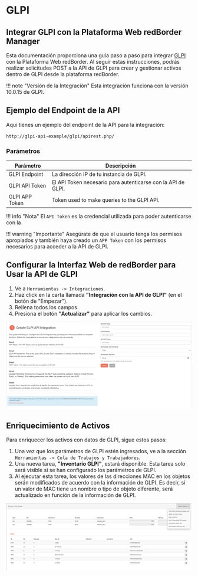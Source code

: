 # GLPI

## Integrar GLPI con la Plataforma Web redBorder Manager

Esta documentación proporciona una guía paso a paso para integrar [GLPI](https://glpi-project.org/) con la Plataforma Web redBorder. Al seguir estas instrucciones, podrás realizar solicitudes POST a la API de GLPI para crear y gestionar activos dentro de GLPI desde la plataforma redBorder.

!!! note "Versión de la Integración"
    Esta integración funciona con la versión 10.0.15 de GLPI.

## Ejemplo del Endpoint de la API

Aquí tienes un ejemplo del endpoint de la API para la integración:

```http
http://glpi-api-example/glpi/apirest.php/
```

### Parámetros

| Parámetro          | Descripción                                |
| ------------------ | ------------------------------------------ |
| GLPI Endpoint      | La dirección IP de tu instancia de GLPI.   |
| GLPI API Token      | El API Token necesario para autenticarse con la API de GLPI. |
| GLPI APP Token         | Token used to make queries to the GLPI API. |

!!! info "Nota"
    El `API Token` es la credencial utilizada para poder autenticarse con la 

!!! warning "Importante"
    Asegúrate de que el usuario tenga los permisos apropiados y también haya creado un `APP Token` con los permisos necesarios para acceder a la API de GLPI.



## Configurar la Interfaz Web de redBorder para Usar la API de GLPI

1. Ve a `Herramientas -> Integraciones`.
2. Haz click en la carta llamada **"Integración con la API de GLPI"** (en el botón de "Empezar").
3. Rellena todos los campos.
4. Presiona el botón **"Actualizar"** para aplicar los cambios.

![Configure redBorder Web UI to Use the GLPI API](images/glpi_step_1.png)

## Enriquecimiento de Activos

Para enriquecer los activos con datos de GLPI, sigue estos pasos:

1. Una vez que los parámetros de GLPI estén ingresados, ve a la sección `Herramientas -> Cola de Trabajos y Trabajadores`.
2. Una nueva tarea, **"Inventario GLPI"**, estará disponible. Esta tarea solo será visible si se han configurado los parámetros de GLPI.
3. Al ejecutar esta tarea, los valores de las direcciones MAC en los objetos serán modificados de acuerdo con la información de GLPI. Es decir, si un valor de MAC tiene un nombre o tipo de objeto diferente, será actualizado en función de la información de GLPI.

![Configure redBorder Web UI to Use the GLPI API](images/glpi_step_2.png)